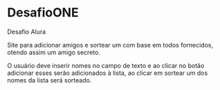 # DesafioONE

Desafio Alura

Site para adicionar amigos e sortear um com base em todos fornecidos, otendo assim um amigo secreto.

O usuário deve inserir nomes no campo de texto e ao clicar no botão adicionar esses serão adicionados à lista, ao clicar em sortear um dos nomes da lista será sorteado.
